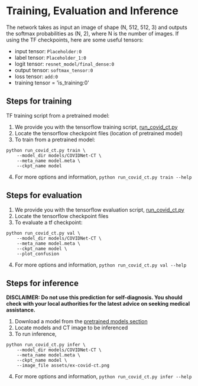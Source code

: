 # Training, Evaluation and Inference
The network takes as input an image of shape (N, 512, 512, 3) and 
outputs the softmax probabilities as (N, 2), where N is the number of images.
If using the TF checkpoints, here are some useful tensors:

* input tensor: `Placeholder:0`
* label tensor: `Placeholder_1:0`
* logit tensor: `resnet_model/final_dense:0`
* output tensor: `softmax_tensor:0`
* loss tensor: `add:0`
* training tensor = 'is_training:0'

## Steps for training
TF training script from a pretrained model:
1. We provide you with the tensorflow training script, [run_covid_ct.py](../run_covidnet_ct.py)
2. Locate the tensorflow checkpoint files (location of pretrained model)
3. To train from a pretrained model:
```
python run_covid_ct.py train \
    --model_dir models/COVIDNet-CT \
    --meta_name model.meta \
    --ckpt_name model
```
4. For more options and information, `python run_covid_ct.py train --help`

## Steps for evaluation
1. We provide you with the tensorflow evaluation script, [run_covid_ct.py](../run_covidnet_ct.py)
2. Locate the tensorflow checkpoint files
3. To evaluate a tf checkpoint:
```
python run_covid_ct.py val \
    --model_dir models/COVIDNet-CT \
    --meta_name model.meta \
    --ckpt_name model \
    --plot_confusion
```
4. For more options and information, `python run_covid_ct.py val --help`

## Steps for inference
**DISCLAIMER: Do not use this prediction for self-diagnosis. You should check with
your local authorities for the latest advice on seeking medical assistance.**

1. Download a model from the [pretrained models section](models.md)
2. Locate models and CT image to be inferenced
3. To run inference,
```
python run_covid_ct.py infer \
    --model_dir models/COVIDNet-CT \
    --meta_name model.meta \
    --ckpt_name model \
    --image_file assets/ex-covid-ct.png
```
4. For more options and information, `python run_covid_ct.py infer --help`
